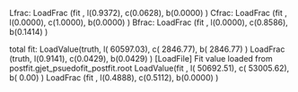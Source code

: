Lfrac: LoadFrac (fit  , l(0.9372),  c(0.0628),  b(0.0000) )
Cfrac: LoadFrac (fit  , l(0.0000),  c(1.0000),  b(0.0000) )
Bfrac: LoadFrac (fit  , l(0.0000),  c(0.8586),  b(0.1414) )

total fit:
LoadValue(truth, l(  60597.03),  c(   2846.77),  b(   2846.77) )
LoadFrac (truth, l(0.9141),  c(0.0429),  b(0.0429) )
[LoadFile] Fit value loaded from postfit.gjet_psuedofit_postfit.root
LoadValue(fit  , l(  50692.51),  c(  53005.62),  b(      0.00) )
LoadFrac (fit  , l(0.4888),  c(0.5112),  b(0.0000) )
